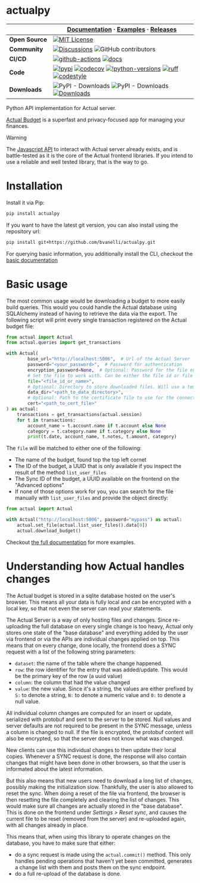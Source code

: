 # actualpy

|                      | **[Documentation](https://actualpy.readthedocs.io/en/latest/)** · **[Examples](https://github.com/bvanelli/actualpy/tree/main/examples)** · **[Releases](https://github.com/bvanelli/actualpy/releases)**                                                                                                                                                                                                                                                                                                                                                                                                             |
|----------------------|-----------------------------------------------------------------------------------------------------------------------------------------------------------------------------------------------------------------------------------------------------------------------------------------------------------------------------------------------------------------------------------------------------------------------------------------------------------------------------------------------------------------------------------------------------------------------------------------------------------------------|
| **Open&#160;Source** | [![MIT License](https://img.shields.io/github/license/bvanelli/actualpy)](https://github.com/bvanelli/actualpy/blob/main/LICENSE)                                                                                                                                                                                                                                                                                                                                                                                                                                                                                     |
| **Community**        | [![Discussions](https://img.shields.io/github/discussions/bvanelli/actualpy)](https://github.com/bvanelli/actualpy/discussions/new/choose) ![GitHub contributors](https://img.shields.io/github/contributors/bvanelli/actualpy)                                                                                                                                                                                                                                                                                                                                                                                       |
| **CI/CD**            | [![github-actions](https://github.com/bvanelli/actualpy/workflows/Tests/badge.svg)](https://github.com/bvanelli/actualpy/actions) [![docs](https://readthedocs.org/projects/actualpy/badge/?version=latest)](https://actualpy.readthedocs.io/)                                                                                                                                                                                                                                                                                                                                                                        |
| **Code**             | [![!pypi](https://img.shields.io/pypi/v/actualpy?color=orange)](https://pypi.org/project/actualpy/) [![codecov](https://codecov.io/github/bvanelli/actualpy/graph/badge.svg?token=N6V05MY70U)](https://codecov.io/github/bvanelli/actualpy) [![!python-versions](https://img.shields.io/pypi/pyversions/actualpy)](https://www.python.org/) [![ruff](https://img.shields.io/endpoint?url=https://raw.githubusercontent.com/astral-sh/ruff/main/assets/badge/v2.json)](https://github.com/astral-sh/ruff)  [![codestyle](https://img.shields.io/badge/code%20style-black-000000.svg)](https://github.com/python/black) |
| **Downloads**        | ![PyPI - Downloads](https://img.shields.io/pypi/dw/actualpy) ![PyPI - Downloads](https://img.shields.io/pypi/dm/actualpy) [![Downloads](https://img.shields.io/pepy/dt/actualpy?label=cumulative%20(pypi))](https://pepy.tech/project/actualpy)                                                                                                                                                                                                                                                                                                                                                                       |

Python API implementation for Actual server.

[Actual Budget](https://actualbudget.org/) is a superfast and privacy-focused app for managing your finances.

> [!WARNING]
> The [Javascript API](https://actualbudget.org/docs/api/) to interact with Actual server already exists,
> and is battle-tested as it is the core of the Actual frontend libraries. If you intend to use a reliable and well
> tested library, that is the way to go.

# Installation

Install it via Pip:

```bash
pip install actualpy
```

If you want to have the latest git version, you can also install using the repository url:

```bash
pip install git+https://github.com/bvanelli/actualpy.git
```

For querying basic information, you additionally install the CLI, checkout the
[basic documentation](https://actualpy.readthedocs.io/en/latest/command-line-interface/)

# Basic usage

The most common usage would be downloading a budget to more easily build queries. This would you could handle the
Actual database using SQLAlchemy instead of having to retrieve the data via the export. The following script will print
every single transaction registered on the Actual budget file:

```python
from actual import Actual
from actual.queries import get_transactions

with Actual(
        base_url="http://localhost:5006",  # Url of the Actual Server
        password="<your_password>",  # Password for authentication
        encryption_password=None,  # Optional: Password for the file encryption. Will not use it if set to None.
        # Set the file to work with. Can be either the file id or file name, if name is unique
        file="<file_id_or_name>",
        # Optional: Directory to store downloaded files. Will use a temporary if not provided
        data_dir="<path_to_data_directory>",
        # Optional: Path to the certificate file to use for the connection, can also be set as False to disable SSL verification
        cert="<path_to_cert_file>"
) as actual:
    transactions = get_transactions(actual.session)
    for t in transactions:
        account_name = t.account.name if t.account else None
        category = t.category.name if t.category else None
        print(t.date, account_name, t.notes, t.amount, category)
```

The `file` will be matched to either one of the following:

- The name of the budget, found top the top left cornet
- The ID of the budget, a UUID that is only available if you inspect the result of the method `list_user_files`
- The Sync ID of the budget, a UUID available on the frontend on the "Advanced options"
- If none of those options work for you, you can search for the file manually with `list_user_files` and provide the
  object directly:

```python
from actual import Actual

with Actual("http://localhost:5006", password="mypass") as actual:
    actual.set_file(actual.list_user_files().data[0])
    actual.download_budget()
```

Checkout [the full documentation](https://actualpy.readthedocs.io) for more examples.

# Understanding how Actual handles changes

The Actual budget is stored in a sqlite database hosted on the user's browser. This means all your data is fully local
and can be encrypted with a local key, so that not even the server can read your statements.

The Actual Server is a way of only hosting files and changes. Since re-uploading the full database on every single
change is too heavy, Actual only stores one state of the "base database" and everything added by the user via frontend
or via the APIs are individual changes applied on top. This means that on every change, done locally, the frontend
does a SYNC request with a list of the following string parameters:

- `dataset`: the name of the table where the change happened.
- `row`: the row identifier for the entry that was added/update. This would be the primary key of the row (a uuid value)
- `column`: the column that had the value changed
- `value`: the new value. Since it's a string, the values are either prefixed by `S:` to denote a string, `N:` to denote
  a numeric value and `0:` to denote a null value.

All individual column changes are computed for an insert or update, serialized with protobuf and sent to the server to
be stored. Null values and server defaults are not required to be present in the SYNC message, unless a column is
changed to null. If the file is encrypted, the protobuf content will also be encrypted, so that the server does not know
what was changed.

New clients can use this individual changes to then update their local copies. Whenever a SYNC request is done, the
response will also contain changes that might have been done in other browsers, so that the user is informated about
the latest information.

But this also means that new users need to download a long list of changes, possibly making the initialization slow.
Thankfully, the user is also allowed to reset the sync. When doing a reset of the file via frontend, the browser is then
resetting the file completely and clearing the list of changes. This would make sure all changes are actually stored in
the "base database". This is done on the frontend under *Settings > Reset sync*, and causes the current file to be
reset (removed from the server) and re-uploaded again, with all changes already in place.

This means that, when using this library to operate changes on the database, you have to make sure that either:

- do a sync request is made using the `actual.commit()` method. This only handles pending operations that haven't yet
  been committed, generates a change list with them and posts them on the sync endpoint.
- do a full re-upload of the database is done.

